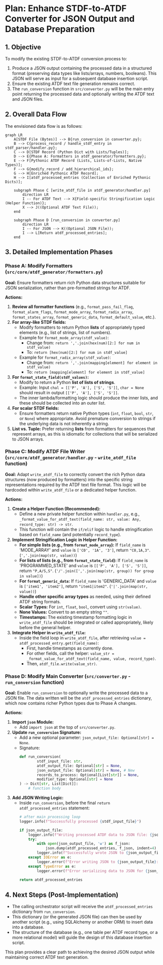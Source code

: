 # Plan: Enhance STDF-to-ATDF Converter for JSON Output and Database Preparation

## 1. Objective

To modify the existing STDF-to-ATDF conversion process to:
1.  Produce a JSON output containing the processed data in a structured format (preserving data types like lists/arrays, numbers, booleans). This JSON will serve as input for a subsequent database insertion script.
2.  Ensure the existing ATDF text file generation remains correct.
3.  The `run_conversion` function in `src/converter.py` will be the main entry point returning the processed data and optionally writing the ATDF text and JSON files.

## 2. Overall Data Flow

The envisioned data flow is as follows:

```mermaid
graph LR
    A[STDF File (Bytes)] --> B{run_conversion in converter.py};
    B --> C{process_record / handle_stdf_entry in stdf_parser/handler.py};
    C --> D[STDF Record (Python Dict with Lists/Tuples)];
    D --> E{Phase A: Formatters in atdf_generator/formatters.py};
    E --> F[Pythonic ATDF Record (Lists, Lists-of-Lists, Native Types)];
    F --> G{modify_record / add_hierarchical_ids};
    G --> H[Enriched Pythonic ATDF Record];
    H --> I[atdf_processed_entries (Collection of Enriched Pythonic Dicts)];
    
    subgraph Phase C [write_atdf_file in atdf_generator/handler.py]
        direction LR
        I -- For ATDF Text --> X{Field-specific Stringification Logic (Helper Function)};
        X --> J((Optional ATDF Text File));
    end

    subgraph Phase D [run_conversion in converter.py]
        direction LR
        I -- For JSON --> K((Optional JSON File));
        I --> L[Return atdf_processed_entries];
    end
```

## 3. Detailed Implementation Phases

### Phase A: Modify Formatters (`src/core/atdf_generator/formatters.py`)

**Goal:** Ensure formatters return rich Python data structures suitable for JSON serialization, rather than pre-formatted strings for ATDF.

**Actions:**
1.  **Review all formatter functions** (e.g., `format_pass_fail_flag`, `format_alarm_flags`, `format_mode_array`, `format_radix_array`, `format_states_array`, `format_generic_data`, `format_default_value`, etc.).
2.  **For array-like STDF fields:**
    *   Modify formatters to return Python **lists** of appropriately typed elements (e.g., list of strings, list of numbers).
    *   Example for `format_mode_array(stdf_value)`:
        *   Change from: `return ','.join(hex(num)[2:] for num in stdf_value)`
        *   To: `return [hex(num)[2:] for num in stdf_value]`
    *   Example for `format_radix_array(stdf_value)`:
        *   Change from: `return ','.join(mapping[element] for element in stdf_value)`
        *   To: `return [mapping[element] for element in stdf_value]`
3.  **For `format_state_field(stdf_values)`:**
    *   Modify to return a Python **list of lists of strings**.
    *   Example: Input `chal = [['P', 'A'], ['S', 'S']]`, `char = None` should result in output `[['P', 'A'], ['S', 'S']]`.
    *   The inner lambda/formatting logic should produce the inner lists, and these should be collected into an outer list.
4.  **For scalar STDF fields:**
    *   Ensure formatters return native Python types (`int`, `float`, `bool`, `str`, or `None`) where appropriate. Avoid premature conversion to strings if the underlying data is not inherently a string.
5.  **List vs. Tuple:** Prefer returning **lists** from formatters for sequences that represent arrays, as this is idiomatic for collections that will be serialized to JSON arrays.

### Phase C: Modify ATDF File Writer (`src/core/atdf_generator/handler.py` - `write_atdf_file` function)

**Goal:** Adapt `write_atdf_file` to correctly convert the rich Python data structures (now produced by formatters) into the specific string representations required by the ATDF text file format. This logic will be hardcoded within `write_atdf_file` or a dedicated helper function.

**Actions:**
1.  **Create a Helper Function (Recommended):**
    *   Define a new private helper function within `handler.py`, e.g., `_format_value_for_atdf_text(field_name: str, value: Any, record_type: str) -> str`.
    *   This function will contain the `if/elif` logic to handle stringification based on `field_name` (and potentially `record_type`).
2.  **Implement Stringification Logic in Helper Function:**
    *   **For simple lists (e.g., from `format_mode_array`):**
        If `field_name` is 'MODE_ARRAY' and `value` is `['C0', '1A', '3']`, return `"C0,1A,3"`.
        (`','.join(map(str, value))`)
    *   **For lists of lists (e.g., from `format_state_field`):**
        If `field_name` is 'PROGRAMMED_STATE' and `value` is `[['P', 'A'], ['S', 'S']]`, return `"P,A/S,S"`.
        (`'/'.join([','.join(map(str, group)) for group in value])`)
    *   **For `format_generic_data`:**
        If `field_name` is 'GENERIC_DATA' and `value` is `['item1', 'item2']`, return `"item1|item2"`.
        (`'|'.join(map(str, value))`)
    *   **Handle other specific array types** as needed, using their defined ATDF string formats.
    *   **Scalar Types:** For `int`, `float`, `bool`, convert using `str(value)`.
    *   **None Values:** Convert to an empty string `""`.
    *   **Timestamps:** The existing timestamp formatting logic in `write_atdf_file` should be integrated or called appropriately, likely before the general helper.
3.  **Integrate Helper in `write_atdf_file`:**
    *   Inside the field loop in `write_atdf_file`, after retrieving `value = atdf_processed_entry.get(field_name)`:
        *   First, handle timestamps as currently done.
        *   For other fields, call the helper: `value_str = _format_value_for_atdf_text(field_name, value, record_type)`.
        *   Then, `atdf_file.write(value_str)`.

### Phase D: Modify Main Converter (`src/converter.py` - `run_conversion` function)

**Goal:** Enable `run_conversion` to optionally write the processed data to a JSON file. The data written will be the `atdf_processed_entries` dictionary, which now contains richer Python types due to Phase A changes.

**Actions:**
1.  **Import `json` Module:**
    *   Add `import json` at the top of `src/converter.py`.
2.  **Update `run_conversion` Signature:**
    *   Add a new optional parameter: `json_output_file: Optional[str] = None`.
    *   Signature:
        ```python
        def run_conversion(
                stdf_input_file: str,
                atdf_output_file: Optional[str] = None,
                json_output_file: Optional[str] = None, # New
                records_to_process: Optional[List[str]] = None,
                modifier_type: Optional[str] = None
        ) -> Dict[str, List[Dict]]:
            # function body
        ```
3.  **Add JSON Writing Logic:**
    *   Inside `run_conversion`, before the final `return atdf_processed_entries` statement:
        ```python
        # after main processing loop
        logger.info(f"Successfully processed {stdf_input_file}")

        if json_output_file:
            logger.info(f"Writing processed ATDF data to JSON file: {json_output_file}")
            try:
                with open(json_output_file, 'w') as f_json:
                    json.dump(atdf_processed_entries, f_json, indent=4) # indent=4 for readability
                logger.info(f"Successfully wrote JSON to {json_output_file}")
            except IOError as e:
                logger.error(f"Error writing JSON to {json_output_file}: {e}")
            except TypeError as e:
                logger.error(f"Error serializing data to JSON for {json_output_file}: {e}. Ensure all data is JSON serializable.")
        
        return atdf_processed_entries
        ```

## 4. Next Steps (Post-Implementation)

*   The calling orchestrator script will receive the `atdf_processed_entries` dictionary from `run_conversion`.
*   This dictionary (or the generated JSON file) can then be used by another script (e.g., using SQLAlchemy or another ORM) to insert data into a database.
*   The structure of the database (e.g., one table per ATDF record type, or a more relational model) will guide the design of this database insertion script.

This plan provides a clear path to achieving the desired JSON output while maintaining correct ATDF text generation.